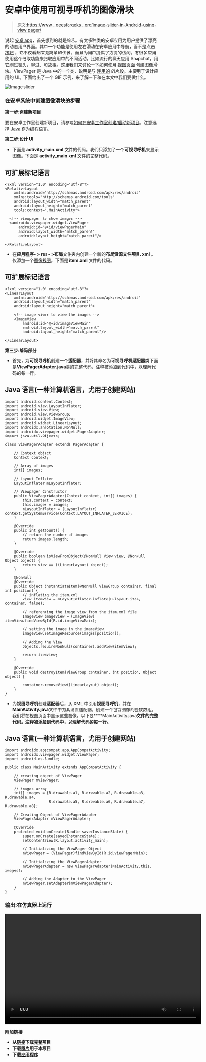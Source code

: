 # 安卓中使用可视寻呼机的图像滑块

> 原文:[https://www . geesforgeks . org/image-slider-in-Android-using-view pager/](https://www.geeksforgeeks.org/image-slider-in-android-using-viewpager/)

说起 [安卓 app](https://www.geeksforgeeks.org/top-programming-languages-for-android-app-development/)，首先想到的就是综艺。有太多种类的安卓应用为用户提供了漂亮的动态用户界面。其中一个功能是使用左右滑动在安卓应用中导航，而不是点击 [按钮](https://www.geeksforgeeks.org/button-in-kotlin/) 。它不仅看起来更简单和优雅，而且为用户提供了方便的访问。有很多应用使用这个扫取功能来扫取应用中的不同活动。比如流行的聊天应用 Snapchat，用它刷过镜头，聊过、和故事。这里我们来讨论一下如何使用 [视图页面](https://developer.android.com/reference/androidx/viewpager/widget/ViewPager) 创建图像滑块。ViewPager 是 Java 中[](https://www.geeksforgeeks.org/java/)的一个类，说明是与 [连用的](https://www.geeksforgeeks.org/introduction-fragments-android/) 的片段。主要用于设计应用的 UI。下面给出了一个 GIF 示例，来了解一下和在本文中我们要做什么。

![Image slider](img/e02b41d83670e0b4c81feb65693599f0.png)

### 在安卓系统中创建图像滑块的步骤

**第一步:创建新项目**

要在安卓工作室创建新项目，请参考[如何在安卓工作室创建/启动新项目](https://www.geeksforgeeks.org/android-how-to-create-start-a-new-project-in-android-studio/)。注意选择 [Java](https://www.geeksforgeeks.org/java/) 作为编程语言。

**第二步:设计 UI**

*   下面是 **activity_main.xml** 文件的代码。我们只添加了一个**可视寻呼机**来显示图像。下面是 **activity_main.xml** 文件的完整代码。

## 可扩展标记语言

```
<?xml version="1.0" encoding="utf-8"?>
<RelativeLayout
    xmlns:android="http://schemas.android.com/apk/res/android"
    xmlns:tools="http://schemas.android.com/tools"
    android:layout_width="match_parent"
    android:layout_height="match_parent"
    tools:context=".MainActivity">

  <!-- viewpager to show images -->
  <androidx.viewpager.widget.ViewPager
      android:id="@+id/viewPagerMain"
      android:layout_width="match_parent"
      android:layout_height="match_parent"/>

</RelativeLayout>
```

*   在**应用程序- > res - >布局**文件夹内创建一个新的**布局资源文件项目. xml** 。仅添加一个[图像视图](https://www.geeksforgeeks.org/imageview-in-kotlin/)。下面是 **item.xml** 文件的代码。

## 可扩展标记语言

```
<?xml version="1.0" encoding="utf-8"?>
<LinearLayout
    xmlns:android="http://schemas.android.com/apk/res/android"
    android:layout_width="match_parent"
    android:layout_height="match_parent">

    <!-- image viwer to view the images -->
    <ImageView
        android:id="@+id/imageViewMain"
        android:layout_width="match_parent"
        android:layout_height="match_parent"/>

</LinearLayout>
```

**第三步:编码部分**

*   首先，为**可视寻呼机**创建一个**适配器**，并将其命名为**可视寻呼机适配器**类下面是**ViewPagerAdapter.java**类的完整代码。注释被添加到代码中，以理解代码的每一行。

## Java 语言(一种计算机语言，尤用于创建网站)

```
import android.content.Context;
import android.view.LayoutInflater;
import android.view.View;
import android.view.ViewGroup;
import android.widget.ImageView;
import android.widget.LinearLayout;
import androidx.annotation.NonNull;
import androidx.viewpager.widget.PagerAdapter;
import java.util.Objects;

class ViewPagerAdapter extends PagerAdapter {

    // Context object 
    Context context;

    // Array of images
    int[] images;

    // Layout Inflater
    LayoutInflater mLayoutInflater;

    // Viewpager Constructor 
    public ViewPagerAdapter(Context context, int[] images) {
        this.context = context;
        this.images = images;
        mLayoutInflater = (LayoutInflater) context.getSystemService(Context.LAYOUT_INFLATER_SERVICE);
    }

    @Override
    public int getCount() {
        // return the number of images
        return images.length;
    }

    @Override
    public boolean isViewFromObject(@NonNull View view, @NonNull Object object) {
        return view == ((LinearLayout) object);
    }

    @NonNull
    @Override
    public Object instantiateItem(@NonNull ViewGroup container, final int position) {
        // inflating the item.xml 
        View itemView = mLayoutInflater.inflate(R.layout.item, container, false);

        // referencing the image view from the item.xml file 
        ImageView imageView = (ImageView) itemView.findViewById(R.id.imageViewMain);

        // setting the image in the imageView
        imageView.setImageResource(images[position]);

        // Adding the View
        Objects.requireNonNull(container).addView(itemView);

        return itemView;
    }

    @Override
    public void destroyItem(ViewGroup container, int position, Object object) {

        container.removeView((LinearLayout) object);
    }
}
```

*   为**视图寻呼机**创建**适配器**后，从 XML 中引用**视图寻呼机**，并在**MainActivity.java**文件中为其设置适配器。创建一个包含图像的整数数组，我们将在视图页面中显示这些图像。以下是****MainActivity.java**文件的完整代码。注释被添加到代码中，以理解代码的每一行。**

## **Java 语言(一种计算机语言，尤用于创建网站)**

```
import androidx.appcompat.app.AppCompatActivity;
import androidx.viewpager.widget.ViewPager;
import android.os.Bundle;

public class MainActivity extends AppCompatActivity {

    // creating object of ViewPager
    ViewPager mViewPager;

    // images array
    int[] images = {R.drawable.a1, R.drawable.a2, R.drawable.a3, R.drawable.a4,
                    R.drawable.a5, R.drawable.a6, R.drawable.a7, R.drawable.a8};

    // Creating Object of ViewPagerAdapter
    ViewPagerAdapter mViewPagerAdapter;

    @Override
    protected void onCreate(Bundle savedInstanceState) {
        super.onCreate(savedInstanceState);
        setContentView(R.layout.activity_main);

        // Initializing the ViewPager Object
        mViewPager = (ViewPager)findViewById(R.id.viewPagerMain);

        // Initializing the ViewPagerAdapter
        mViewPagerAdapter = new ViewPagerAdapter(MainActivity.this, images);

        // Adding the Adapter to the ViewPager
        mViewPager.setAdapter(mViewPagerAdapter);
    }
}
```

### ****输出:在仿真器上运行****

**<video class="wp-video-shortcode" id="video-484762-1" width="640" height="360" preload="metadata" controls=""><source type="video/mp4" src="https://media.geeksforgeeks.org/wp-content/uploads/20200910081117/image-slider-using-view-pager-in-android-studio.mp4?_=1">[https://media.geeksforgeeks.org/wp-content/uploads/20200910081117/image-slider-using-view-pager-in-android-studio.mp4](https://media.geeksforgeeks.org/wp-content/uploads/20200910081117/image-slider-using-view-pager-in-android-studio.mp4)</video>**

****附加链接:****

*   **从[链接](https://github.com/olyklohan/Image-Slider-using-ViewPager-in-Android-Studio)下载完整项目**
*   **下载[图片](https://github.com/olyklohan/Image-Slider-using-ViewPager-in-Android-Studio/tree/master/image_slider_using_viewpager_geeksforgeeks/geeksforgeeks/app/src/main/res/drawable)用于本项目**
*   **下载[应用程序](https://github.com/olyklohan/Image-Slider-using-ViewPager-in-Android-Studio/raw/master/app-debug.apk)**
